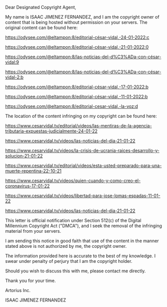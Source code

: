 Dear Designated Copyright Agent,

My name is ISAAC JIMENEZ FERNANDEZ, and I am the copyright owner of content that is being hosted without permission on your servers. The original content can be found here:

https://odysee.com/@eltampon:8/editorial-césar-vidal,-24-01-2022:c

https://odysee.com/@eltampon:8/editorial-césar-vidal,-21-01-2022:0

https://odysee.com/@eltampon:8/las-noticias-del-d%C3%ADa-con-césar-vidal:9

https://odysee.com/@eltampon:8/las-noticias-del-d%C3%ADa-con-césar-vidal-2:b

https://odysee.com/@eltampon:8/editorial-césar-vidal,-17-01-2022:b

https://odysee.com/@eltampon:8/editorial-césar-vidal,-11-01-2022:b

https://odysee.com/@eltampon:8/editorial-cesar-vidal,-la-voz:d

The location of the content infringing on my copyright can be found here:

https://www.cesarvidal.tv/editorial/videos/las-mentiras-de-la-agencia-tributaria-expuestas-judicialmente-24-01-22

https://www.cesarvidal.tv/videos/las-noticias-del-dia-21-01-22

https://www.cesarvidal.tv/videos/la-crisis-de-ucrania-raices-desarrollo-y-solucion-21-01-22

https://www.cesarvidal.tv/editorial/videos/esta-usted-preparado-para-una-muerte-repentina-22-10-21

https://www.cesarvidal.tv/videos/quien-cuando-y-como-creo-el-coronavirus-17-01-22

https://www.cesarvidal.tv/videos/libertad-para-jose-lomas-espadas-11-01-22

https://www.cesarvidal.tv/videos/las-noticias-del-dia-21-01-22

This letter is official notification under Section 512(c) of the Digital Millennium Copyright Act ("DMCA"), and I seek the removal of the infringing material from your servers.

I am sending this notice in good faith that use of the content in the manner stated above is not authorized by me, the copyright owner.

The information provided here is accurate to the best of my knowledge. I swear under penalty of perjury that I am the copyright holder.

Should you wish to discuss this with me, please contact me directly.

Thank you for your time.

Artorius Inc.

ISAAC JIMENEZ FERNANDEZ
